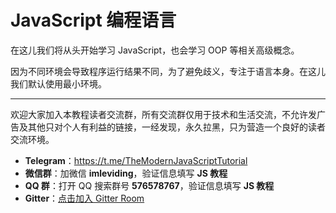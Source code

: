 # JavaScript 编程语言

在这儿我们将从头开始学习 JavaScript，也会学习 OOP 等相关高级概念。

因为不同环境会导致程序运行结果不同，为了避免歧义，专注于语言本身。在这儿我们默认使用最小环境。

---

欢迎大家加入本教程读者交流群，所有交流群仅用于技术和生活交流，不允许发广告及其他只对个人有利益的链接，一经发现，永久拉黑，只为营造一个良好的读者交流环境。

- **Telegram**：https://t.me/TheModernJavaScriptTutorial
- **微信群**：加微信 **imleviding**，验证信息填写 **JS 教程**
- **QQ 群**：打开 QQ 搜索群号 **576578767**，验证信息填写 **JS 教程**
- **Gitter**：[点击加入 Gitter Room](https://gitter.im/zh-javascript-info/community?utm_source=badge&utm_medium=badge&utm_campaign=pr-badge)
